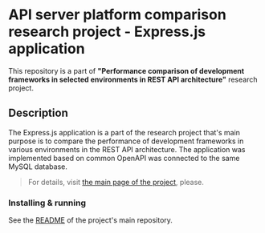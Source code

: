 # API server platform comparison research project - Express.js application

This repository is a part of **"Performance comparison of development frameworks in selected environments in REST API architecture"** research project.

## Description

The Express.js application is a part of the research project that's main purpose is to compare the performance of development frameworks in various environments in the REST API architecture.
The application was implemented based on common OpenAPI was connected to the same MySQL database.

> For details, visit [the main page of the project](https://github.com/MAtt5816/api-servers-comparison), please.

### Installing & running
See the [README](https://github.com/MAtt5816/api-servers-comparison/blob/master/README.md) of the project's main repository.
